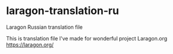 # laragon-translation-ru
Laragon Russian translation file

This is translation file I've made for wonderful project Laragon.org
https://laragon.org/
